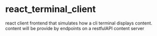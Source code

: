 # react_terminal_client
react client frontend that simulates how a cli terminal displays content. content will be provide by endpoints on a restfulAPI content server

